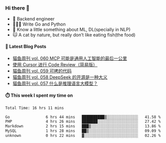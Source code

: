 ### Hi there 👋

- 🔧 Backend engineer
- 👨🏻‍💻 Write Go and Python
- 🔭 Know a little something about ML, DL(specially in NLP)
- 🐱 A cat by nature, but really don’t like eating fish(the food)

#### 📖 Latest Blog Posts
<!-- BLOG-POST-LIST:START -->
- [猫鱼周刊 vol. 060 MCP 可能是通用人工智能的最后一公里](https://ameow.xyz/archives/weekly-060)
- [使用 Cursor 进行 Code Review（简易版）](https://ameow.xyz/archives/simple-code-review-with-cursor)
- [猫鱼周刊 vol. 059 可拷的代码](https://ameow.xyz/archives/weekly-059)
- [猫鱼周刊 vol. 058 DeepSeek 的开源是一种大义](https://ameow.xyz/archives/weekly-058)
- [猫鱼周刊 vol. 057 什么是推理语言大模型？](https://ameow.xyz/archives/weekly-057)
<!-- BLOG-POST-LIST:END -->

#### ⏱️ This week I spent my time on
<!--START_SECTION:waka-->

```txt
Total Time: 16 hrs 11 mins

Go                6 hrs 44 mins   ██████████▒░░░░░░░░░░░░░░   41.58 %
PHP               4 hrs 26 mins   ███████░░░░░░░░░░░░░░░░░░   27.42 %
Markdown          2 hrs 15 mins   ███▒░░░░░░░░░░░░░░░░░░░░░   13.86 %
MySQL             1 hrs 28 mins   ██▒░░░░░░░░░░░░░░░░░░░░░░   09.09 %
unknown           0 hrs 22 mins   ▓░░░░░░░░░░░░░░░░░░░░░░░░   02.26 %
```

<!--END_SECTION:waka-->

<!--
**LeslieLeung/LeslieLeung** is a ✨ _special_ ✨ repository because its `README.md` (this file) appears on your GitHub profile.

Here are some ideas to get you started:

- 🔭 I’m currently working on ...
- 🌱 I’m currently learning ...
- 👯 I’m looking to collaborate on ...
- 🤔 I’m looking for help with ...
- 💬 Ask me about ...
- 📫 How to reach me: ...
- 😄 Pronouns: ...
- ⚡ Fun fact: ...
-->
